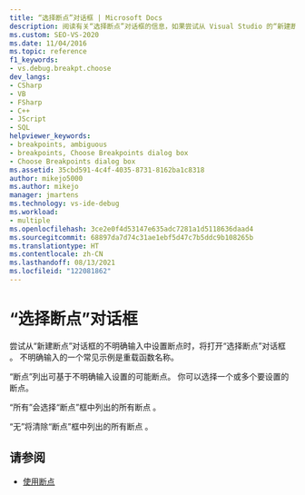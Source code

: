 ```yaml
---
title: “选择断点”对话框 | Microsoft Docs
description: 阅读有关“选择断点”对话框的信息，如果尝试从 Visual Studio 的“新建断点”对话框的不明确输入中设置断点，则会打开该对话框。
ms.custom: SEO-VS-2020
ms.date: 11/04/2016
ms.topic: reference
f1_keywords:
- vs.debug.breakpt.choose
dev_langs:
- CSharp
- VB
- FSharp
- C++
- JScript
- SQL
helpviewer_keywords:
- breakpoints, ambiguous
- breakpoints, Choose Breakpoints dialog box
- Choose Breakpoints dialog box
ms.assetid: 35cbd591-4c4f-4035-8731-8162ba1c8318
author: mikejo5000
ms.author: mikejo
manager: jmartens
ms.technology: vs-ide-debug
ms.workload:
- multiple
ms.openlocfilehash: 3ce2e0f4d53147e635adc7281a1d5118636daad4
ms.sourcegitcommit: 68897da7d74c31ae1ebf5d47c7b5ddc9b108265b
ms.translationtype: HT
ms.contentlocale: zh-CN
ms.lasthandoff: 08/13/2021
ms.locfileid: "122081862"
---
```

# <a name="choose-breakpoints-dialog-box"></a>“选择断点”对话框
尝试从“新建断点”对话框的不明确输入中设置断点时，将打开“选择断点”对话框 。 不明确输入的一个常见示例是重载函数名称。

 “断点”列出可基于不明确输入设置的可能断点。 你可以选择一个或多个要设置的断点。

 “所有”会选择“断点”框中列出的所有断点 。

 “无”将清除“断点”框中列出的所有断点 。

## <a name="see-also"></a>请参阅

- [使用断点](../debugger/using-breakpoints.md)
